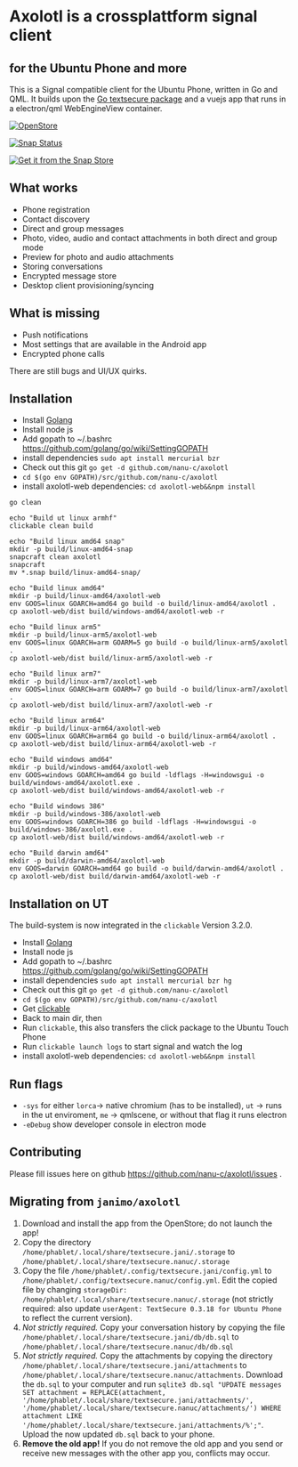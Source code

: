 # Axolotl is a crossplattform signal client

## for the Ubuntu Phone and more

This is a Signal compatible client for the Ubuntu Phone, written in Go and QML.
It builds upon the [Go textsecure package](https://github.com/nanu-c/textsecure/) and a vuejs app that runs in a electron/qml WebEngineView container.

[![OpenStore](https://open-store.io/badges/en_US.png)](https://open-store.io/app/textsecure.nanuc)

[![Snap Status](https://build.snapcraft.io/badge/nanu-c/axolotl.svg)](https://build.snapcraft.io/user/nanu-c/axolotl)


[![Get it from the Snap Store](https://snapcraft.io/static/images/badges/en/snap-store-black.svg)](https://snapcraft.io/axolotl)

What works
-----------

 * Phone registration
 * Contact discovery
 * Direct and group messages
 * Photo, video, audio and contact attachments in both direct and group mode
 * Preview for photo and audio attachments
 * Storing conversations
 * Encrypted message store
 * Desktop client provisioning/syncing

What is missing
---------------

 * Push notifications
 * Most settings that are available in the Android app
 * Encrypted phone calls

There are still bugs and UI/UX quirks.

Installation
------------
* Install [Golang](https://golang.org/doc/install)
* Install node js
* Add gopath to ~/.bashrc https://github.com/golang/go/wiki/SettingGOPATH
* install dependencies `sudo apt install mercurial bzr`
* Check out this git `go get -d github.com/nanu-c/axolotl`
* `cd $(go env GOPATH)/src/github.com/nanu-c/axolotl`
* install axolotl-web dependencies: `cd axolotl-web&&npm install`

```
go clean

echo "Build ut linux armhf"
clickable clean build

echo "Build linux amd64 snap"
mkdir -p build/linux-amd64-snap
snapcraft clean axolotl
snapcraft
mv *.snap build/linux-amd64-snap/

echo "Build linux amd64"
mkdir -p build/linux-amd64/axolotl-web
env GOOS=linux GOARCH=amd64 go build -o build/linux-amd64/axolotl .
cp axolotl-web/dist build/windows-amd64/axolotl-web -r

echo "Build linux arm5"
mkdir -p build/linux-arm5/axolotl-web
env GOOS=linux GOARCH=arm GOARM=5 go build -o build/linux-arm5/axolotl .
cp axolotl-web/dist build/linux-arm5/axolotl-web -r

echo "Build linux arm7"
mkdir -p build/linux-arm7/axolotl-web
env GOOS=linux GOARCH=arm GOARM=7 go build -o build/linux-arm7/axolotl .
cp axolotl-web/dist build/linux-arm7/axolotl-web -r

echo "Build linux arm64"
mkdir -p build/linux-arm64/axolotl-web
env GOOS=linux GOARCH=arm64 go build -o build/linux-arm64/axolotl .
cp axolotl-web/dist build/linux-arm64/axolotl-web -r

echo "Build windows amd64"
mkdir -p build/windows-amd64/axolotl-web
env GOOS=windows GOARCH=amd64 go build -ldflags -H=windowsgui -o build/windows-amd64/axolotl.exe .
cp axolotl-web/dist build/windows-amd64/axolotl-web -r

echo "Build windows 386"
mkdir -p build/windows-386/axolotl-web
env GOOS=windows GOARCH=386 go build -ldflags -H=windowsgui -o build/windows-386/axolotl.exe .
cp axolotl-web/dist build/windows-amd64/axolotl-web -r

echo "Build darwin amd64"
mkdir -p build/darwin-amd64/axolotl-web
env GOOS=darwin GOARCH=amd64 go build -o build/darwin-amd64/axolotl .
cp axolotl-web/dist build/darwin-amd64/axolotl-web -r
```

Installation on UT
------------

The build-system is now integrated in the `clickable` Version 3.2.0.
* Install [Golang](https://golang.org/doc/install)
* Install node js
* Add gopath to ~/.bashrc https://github.com/golang/go/wiki/SettingGOPATH
* install dependencies `sudo apt install mercurial bzr hg`
* Check out this git `go get -d github.com/nanu-c/axolotl`
* `cd $(go env GOPATH)/src/github.com/nanu-c/axolotl`
* Get [clickable](https://github.com/bhdouglass/clickable#install)
* Back to main dir, then
* Run `clickable`, this also transfers the click package to the Ubuntu Touch Phone
* Run `clickable launch logs` to start signal and watch the log
* install axolotl-web dependencies: `cd axolotl-web&&npm install`


Run flags
-----------

* `-sys` for either `lorca`-> native chromium (has to be installed), `ut` -> runs in the ut enviroment, `me` -> qmlscene, or without that flag it runs electron
* `-eDebug` show developer console in electron mode

Contributing
-----------

Please fill issues here on github https://github.com/nanu-c/axolotl/issues .

Migrating from `janimo/axolotl`
--------------------------------------
1. Download and install the app from the OpenStore; do not launch the app!
2. Copy the directory `/home/phablet/.local/share/textsecure.jani/.storage` to
   `/home/phablet/.local/share/textsecure.nanuc/.storage`
3. Copy the file `/home/phablet/.config/textsecure.jani/config.yml` to
   `/home/phablet/.config/textsecure.nanuc/config.yml`.
   Edit the copied file by changing `storageDir: /home/phablet/.local/share/textsecure.nanuc/.storage` (not strictly required: also
   update `userAgent: TextSecure 0.3.18 for Ubuntu Phone` to reflect the current version).
4. _Not strictly required._
   Copy your conversation history by copying the file `/home/phablet/.local/share/textsecure.jani/db/db.sql` to
   `/home/phablet/.local/share/textsecure.nanuc/db/db.sql`
5. _Not strictly required._
   Copy the attachments by copying the directory `/home/phablet/.local/share/textsecure.jani/attachments` to
   `/home/phablet/.local/share/textsecure.nanuc/attachments`.
   Download the `db.sql` to your computer and run `sqlite3 db.sql "UPDATE messages SET attachment = REPLACE(attachment,
   '/home/phablet/.local/share/textsecure.jani/attachments/', '/home/phablet/.local/share/textsecure.nanuc/attachments/') WHERE
   attachment LIKE '/home/phablet/.local/share/textsecure.jani/attachments/%';"`.
   Upload the now updated `db.sql` back to your phone.
6. **Remove the old app!**
   If you do not remove the old app and you send or receive new messages with the other app you, conflicts may occur.
